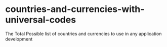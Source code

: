 # countries-and-currencies-with-universal-codes
The Total Possible list of countries and currencies to use in any application development
